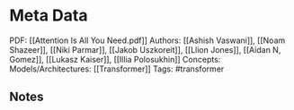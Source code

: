 # Meta Data
PDF: [[Attention Is All You Need.pdf]]
Authors: [[Ashish Vaswani]], [[Noam Shazeer]], [[Niki Parmar]], [[Jakob Uszkoreit]], [[Llion Jones]], [[Aidan N, Gomez]], [[Lukasz Kaiser]], [[Illia Polosukhin]]
Concepts: 
Models/Architectures: [[Transformer]]
Tags: #transformer

## Notes
